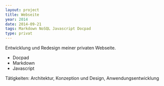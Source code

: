 ```yaml
---
layout: project
title: Webseite
year: 2014
date: 2014-09-21
tags: Markdown NoSQL Javascript Docpad
type: privat
---
```


Entwicklung und Redesign meiner privaten Webseite.

- Docpad
- Markdown
- Javascript

Tätigkeiten: Architektur, Konzeption und Design, Anwendungsentwicklung